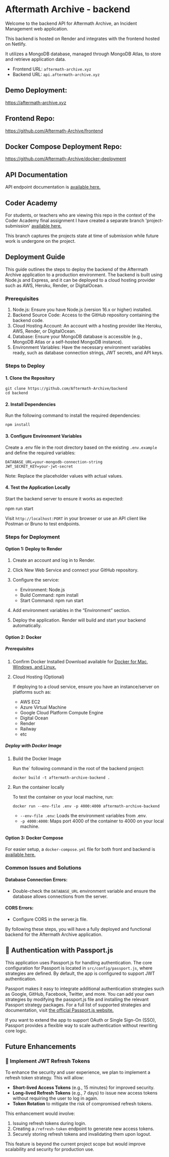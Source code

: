 # Aftermath Archive - backend

Welcome to the backend API for Aftermath Archive, an Incident Management web application.

This backend is hosted on Render and integrates with the frontend hosted on Netlify.

It utilizes a MongoDB database, managed through MongoDB Atlas, to store and retrieve application data.

-   Frontend URL: `aftermath-archive.xyz`
-   Backend URL: `api.aftermath-archive.xyz`

## Demo Deployment:

https://aftermath-archive.xyz

## Frontend Repo:

https://github.com/Aftermath-Archive/frontend


## Docker Compose Deployment Repo:
https://github.com/Aftermath-Archive/docker-deployment
## API Documentation

API endpoint documentation is [available here.](https://api.aftermath-archive.xyz/api-docs/)

## Coder Academy 

For students, or teachers who are viewing this repo in the context of the Coder Academy final assignment I have created a separate branch 'project-submission' [available here.](https://github.com/Aftermath-Archive/backend/tree/project-submission)

This branch captures the projects state at time of submission while future work is undergone on the project. 

## Deployment Guide

This guide outlines the steps to deploy the backend of the Aftermath Archive application to a production environment. The backend is built using Node.js and Express, and it can be deployed to a cloud hosting provider such as AWS, Heroku, Render, or DigitalOcean.

### Prerequisites

1. Node.js: Ensure you have Node.js (version 16.x or higher) installed.
2. Backend Source Code: Access to the GitHub repository containing the backend code.
3. Cloud Hosting Account: An account with a hosting provider like Heroku, AWS, Render, or DigitalOcean.
4. Database: Ensure your MongoDB database is accessible (e.g., MongoDB Atlas or a self-hosted MongoDB instance).
5. Environment Variables: Have the necessary environment variables ready, such as database connection strings, JWT secrets, and API keys.

### Steps to Deploy

#### 1. Clone the Repository

```
git clone https://github.com/Aftermath-Archive/backend
cd backend
```

#### 2. Install Dependencies

Run the following command to install the required dependencies:

```
npm install
```

#### 3. Configure Environment Variables

Create a .env file in the root directory based on the existing `.env.example` and define the required variables:

```
DATABASE_URL=your-mongodb-connection-string
JWT_SECRET_KEY=your-jwt-secret
```

Note: Replace the placeholder values with actual values.

#### 4. Test the Application Locally

Start the backend server to ensure it works as expected:

npm run start

Visit `http://localhost:PORT` in your browser or use an API client like Postman or Bruno to test endpoints.

### Steps for Deployment

#### Option 1: Deploy to Render

1. Create an account and log in to Render.
2. Click New Web Service and connect your GitHub repository.
3. Configure the service:

    - Environment: Node.js
    - Build Command: npm install
    - Start Command: npm run start

4. Add environment variables in the “Environment” section.
5. Deploy the application. Render will build and start your backend automatically.

#### Option 2: Docker
##### Prerequisites
1. Confirm Docker Installed
    Download available for [Docker for Mac, Windows, and Linux.](https://docs.docker.com/get-started/get-docker/) 

2. Cloud Hosting (Optional)

    If deploying to a cloud service, ensure you have an instance/server on platforms such as: 
    - AWS EC2
    - Azure Virtual Machine 
    - Google Cloud Platform Compute Engine 
    - Digital Ocean
    - Render 
    - Railway 
    - etc 

##### Deploy with Docker Image
1. Build the Docker Image

    Run the` following command in the root of the backend project:
    ```
    docker build -t aftermath-archive-backend .
    ````

2. Run the container locally

    To test the container on your local machine, run:
    ```
    docker run --env-file .env -p 4000:4000 aftermath-archive-backend
    ```
    - `--env-file .env`: Loads the environment variables from .env.
    - `-p 4000:4000`: Maps port 4000 of the container to 4000 on your local machine.

#### Option 3: Docker Compose
For easier setup, a `docker-compose.yml` file for both front and backend is [available here.](https://github.com/Aftermath-Archive/docker-deployment)

### Common Issues and Solutions

#### Database Connection Errors:

-   Double-check the `DATABASE_URL` environment variable and ensure the database allows connections from the server.

#### CORS Errors:

-   Configure CORS in the server.js file.

By following these steps, you will have a fully deployed and functional backend for the Aftermath Archive application.

## 🔐 Authentication with Passport.js

This application uses Passport.js for handling authentication. The core configuration for Passport is located in `src/config/passport.js`, where strategies are defined. By default, the app is configured to support JWT authentication.

Passport makes it easy to integrate additional authentication strategies such as Google, GitHub, Facebook, Twitter, and more. You can add your own strategies by modifying the passport.js file and installing the relevant Passport strategy packages. For a full list of supported strategies and documentation, visit [the official Passport.js website.](https://www.passportjs.org/)

If you want to extend the app to support OAuth or Single Sign-On (SSO), Passport provides a flexible way to scale authentication without rewriting core logic.

## Future Enhancements

### 🔄 Implement JWT Refresh Tokens

To enhance the security and user experience, we plan to implement a refresh token strategy. This will allow:

-   **Short-lived Access Tokens** (e.g., 15 minutes) for improved security.
-   **Long-lived Refresh Tokens** (e.g., 7 days) to issue new access tokens without requiring the user to log in again.
-   **Token Rotation** to mitigate the risk of compromised refresh tokens.

This enhancement would involve:

1. Issuing refresh tokens during login.
2. Creating a `/refresh-token` endpoint to generate new access tokens.
3. Securely storing refresh tokens and invalidating them upon logout.

This feature is beyond the current project scope but would improve scalability and security for production use.
